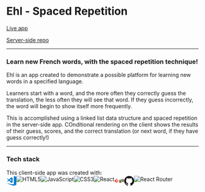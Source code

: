 # Ehl - Spaced Repetition

[Live app]()

[Server-side repo](https://github.com/jenna-chestnut/spaced-repetition-api)

---
### Learn new French words, with the spaced repetition technique! 

Ehl is an app created to demonstrate a possible platform for learning new words in a specified language. 

Learners start with a word, and the more often they correctly guess the translation, the less often they will see that word. If they guess incorrectly, the word will begin to show itself more frequently.

This is accomplished using a linked list data structure and spaced repetition in the server-side app. COnditional rendering on the client shows the results of their guess, scores, and the correct translation (or next word, if they have guess correctly!)

---
### Tech stack  
This client-side app was created with:    
<img align="left" alt="Visual Studio Code" width="26px" src="https://raw.githubusercontent.com/github/explore/80688e429a7d4ef2fca1e82350fe8e3517d3494d/topics/visual-studio-code/visual-studio-code.png" />
<img align="left" alt="HTML5" src="https://img.shields.io/badge/HTML-239120?style=for-the-badge&logo=html5&logoColor=white" />
<img align="left" alt="JavaScript" src="https://img.shields.io/badge/JavaScript-F7DF1E?style=for-the-badge&logo=javascript&logoColor=black" />
<img align="left" alt="CSS3" src="https://img.shields.io/badge/CSS-239120?&style=for-the-badge&logo=css3&logoColor=white" />
<img align="left" alt="React" src="https://img.shields.io/badge/React-20232A?style=for-the-badge&logo=react&logoColor=61DAFB" />
<img align="left" alt="Git" width="26px" src="https://raw.githubusercontent.com/github/explore/80688e429a7d4ef2fca1e82350fe8e3517d3494d/topics/git/git.png" />
<img align="left" alt="GitHub" width="26px" src="https://raw.githubusercontent.com/github/explore/78df643247d429f6cc873026c0622819ad797942/topics/github/github.png" />
<img align="left" alt="React Router" src="https://img.shields.io/badge/React_Router-CA4245?style=for-the-badge&logo=react-router&logoColor=white" />  